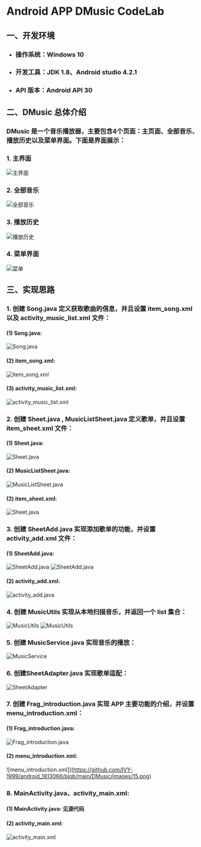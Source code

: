 # Android APP DMusic CodeLab

## 一、开发环境
- ### 操作系统：Windows 10
- ### 开发工具：JDK 1.8、Android studio 4.2.1
- ### API 版本：Android API 30
>
## 二、DMusic 总体介绍

### DMusic 是一个音乐播放器，主要包含4个页面：主页面、全部音乐、播放历史以及菜单界面。下面是界面展示：

### 1. 主界面
![主界面](https://github.com/IVY-1999/android_1813066/blob/main/DMusic/images/主界面1.jpg)

### 2. 全部音乐
![全部音乐](https://github.com/IVY-1999/android_1813066/blob/main/DMusic/images/全部音乐1.jpg)

### 3. 播放历史
![播放历史](https://github.com/IVY-1999/android_1813066/blob/main/DMusic/images/播放历史1.jpg)

### 4. 菜单界面
![菜单](https://github.com/IVY-1999/android_1813066/blob/main/DMusic/images/菜单1.jpg)
>
>
## 三、实现思路

### 1. 创建 Song.java 定义获取歌曲的信息，并且设置 item_song.xml 以及 activity_music_list.xml 文件：
#### (1) Song.java:
![Song.java](https://github.com/IVY-1999/android_1813066/blob/main/DMusic/images/1.png)
>
#### (2) item_song.xml:
![item_song.xml](https://github.com/IVY-1999/android_1813066/blob/main/DMusic/images/4.png)
>
#### (3) activity_music_list.xml:
![activity_music_list.xml](https://github.com/IVY-1999/android_1813066/blob/main/DMusic/images/11.png)

### 2. 创建 Sheet.java , MusicListSheet.java 定义歌单，并且设置 item_sheet.xml 文件：
#### (1) Sheet.java:
![Sheet.java](https://github.com/IVY-1999/android_1813066/blob/main/DMusic/images/6.png)
>
#### (2) MusicListSheet.java:
![MusicListSheet.java](https://github.com/IVY-1999/android_1813066/blob/main/DMusic/images/10.png)
>
#### (2) item_sheet.xml:
![Sheet.java](https://github.com/IVY-1999/android_1813066/blob/main/DMusic/images/5.png)
>
### 3. 创建 SheetAdd.java 实现添加歌单的功能，并设置 activity_add.xml 文件：
#### (1) SheetAdd.java:
![SheetAdd.java](https://github.com/IVY-1999/android_1813066/blob/main/DMusic/images/8.png)
![SheetAdd.java](https://github.com/IVY-1999/android_1813066/blob/main/DMusic/images/9.png)
>
#### (2) activity_add.xml:
![activity_add.java](https://github.com/IVY-1999/android_1813066/blob/main/DMusic/images/7.png)
>
### 4. 创建 MusicUtils 实现从本地扫描音乐，并返回一个 list 集合：
![MusicUtils](https://github.com/IVY-1999/android_1813066/blob/main/DMusic/images/2.png)
![MusicUtils](https://github.com/IVY-1999/android_1813066/blob/main/DMusic/images/3.png)
>
### 5. 创建 MusicService.java 实现音乐的播放：
![MusicService](https://github.com/IVY-1999/android_1813066/blob/main/DMusic/images/12.png)
>
### 6. 创建SheetAdapter.java 实现歌单适配：
![SheetAdapter](https://github.com/IVY-1999/android_1813066/blob/main/DMusic/images/13.png)
>
### 7. 创建 Frag_introduction.java 实现 APP 主要功能的介绍，并设置 menu_introduction.xml：
#### (1) Frag_introduction.java:
![Frag_introduction.java](https://github.com/IVY-1999/android_1813066/blob/main/DMusic/images/14.png)
>
#### (2) menu_introduction.xml:
![menu_introduction.xml]](https://github.com/IVY-1999/android_1813066/blob/main/DMusic/images/15.png)
>
### 8. MainActivity.java、activity_main.xml:
#### (1) MainActivity.java: 见源代码
>
#### (2) activity_main.xml:
![activity_main.xml](https://github.com/IVY-1999/android_1813066/blob/main/DMusic/images/16.png)
